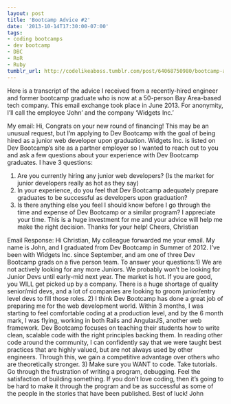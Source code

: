 ```yaml
---
layout: post
title: 'Bootcamp Advice #2'
date: '2013-10-14T17:30:00-07:00'
tags:
- coding bootcamps
- dev bootcamp
- DBC
- RoR
- Ruby
tumblr_url: http://codelikeaboss.tumblr.com/post/64068750980/bootcamp-advice-2
---
```



Here is a transcript of the advice I received from a recently-hired engineer and former bootcamp graduate who is now at a 50-person Bay Area-based tech company. This email exchange took place in June 2013. For anonymity, I’ll call the employee ‘John’ and the company ‘Widgets Inc.’

My email:
Hi,
Congrats on your new round of financing! This may be an unusual request, but I’m applying to Dev Bootcamp with the goal of being hired as a junior web developer upon graduation. Widgets Inc. is listed on Dev Bootcamp’s site as a partner employer so I wanted to reach out to you and ask a few questions about your experience with Dev Bootcamp graduates.
I have 3 questions:
1) Are you currently hiring any junior web developers? (Is the market for junior developers really as hot as they say)
2) In your experience, do you feel that Dev Bootcamp adequately prepare graduates to be successful as developers upon graduation?
3) Is there anything else you feel I should know before I go through the time and expense of Dev Bootcamp or a similar program?
I appreciate your time. This is a huge investment for me and your advice will help me make the right decision. Thanks for your help!
Cheers,
Christian

Email Response:
Hi Christian,
My colleague forwarded me your email. My name is John, and I graduated from Dev Bootcamp in Summer of 2012. I’ve been with Widgets Inc. since September, and am one of three Dev Bootcamp grads on a five person team.
To answer your questions:1) We are not actively looking for any more Juniors. We probably won’t be looking for Junior Devs until early-mid next year.
The market is hot. If you are good, you WILL get picked up by a company. There is a huge shortage of quality senior/mid devs, and a lot of companies are looking to groom junior/entry level devs to fill those roles.
2) I think Dev Bootcamp has done a great job of preparing me for the web development world. Within 3 months, I was starting to feel comfortable coding at a production level, and by the 6 month mark, I was flying, working in both Rails and AngularJS, another web framework.
Dev Bootcamp focuses on teaching their students how to write clean, scalable code with the right principles backing them. In reading other code around the community, I can confidently say that we were taught best practices that are highly valued, but are not always used by other engineers. Through this, we gain a competitive advantage over others who are theoretically stronger.
3) Make sure you WANT to code. Take tutorials. Go through the frustration of writing a program, debugging. Feel the satisfaction of building something. If you don’t love coding, then it’s going to be hard to make it through the program and be as successful as some of the people in the stories that have been published.
Best of luck!
John
